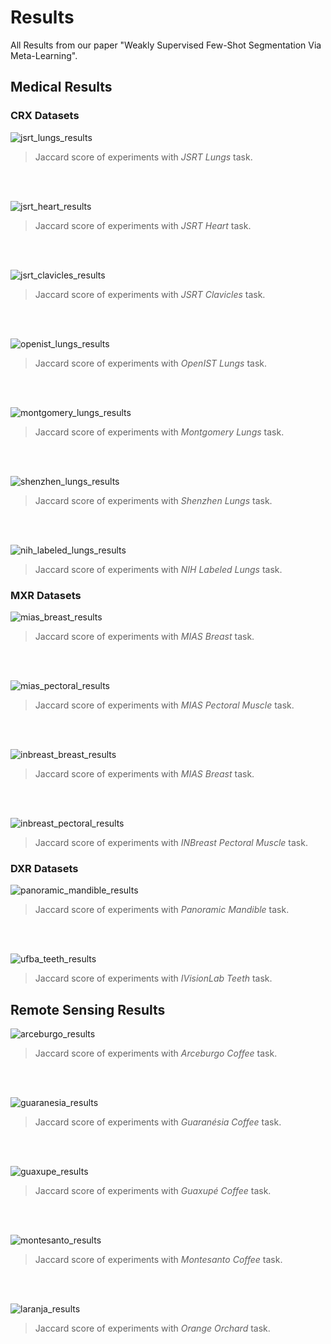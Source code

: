 # Results

All Results from our paper "Weakly Supervised Few-Shot Segmentation Via Meta-Learning".

## Medical Results

### CRX Datasets

![jsrt_lungs_results](./figs/jsrt_lungs_results_v4.png "Jaccard score of experiments with JSRT Lungs task.")
> Jaccard score of experiments with _JSRT Lungs_ task.

<br><br>

![jsrt_heart_results](./figs/jsrt_heart_results_v4.png "Jaccard score of experiments with JSRT Heart task.")
> Jaccard score of experiments with _JSRT Heart_ task.

<br><br>

![jsrt_clavicles_results](./figs/jsrt_clavicles_results_v4.png "Jaccard score of experiments with JSRT Clavicles task.")
> Jaccard score of experiments with _JSRT Clavicles_ task.

<br><br>

![openist_lungs_results](./figs/openist_lungs_results_v4.png "Jaccard score of experiments with OpenIST Lungs task.")
> Jaccard score of experiments with _OpenIST Lungs_ task.

<br><br>

![montgomery_lungs_results](./figs/montgomery_lungs_results_v4.png "Jaccard score of experiments with Montgomery Lungs task.")
> Jaccard score of experiments with _Montgomery Lungs_ task.

<br><br>

![shenzhen_lungs_results](./figs/shenzhen_lungs_results_v4.png "Jaccard score of experiments with Shenzhen Lungs task.")
> Jaccard score of experiments with _Shenzhen Lungs_ task.

<br><br>

![nih_labeled_lungs_results](./figs/nih_labeled_lungs_results_v4.png "Jaccard score of experiments with NIH Labeled Lungs task.")
> Jaccard score of experiments with _NIH Labeled Lungs_ task.


### MXR Datasets

![mias_breast_results](./figs/mias_breast_results_v4.png "Jaccard score of experiments with MIAS Breast task.")
> Jaccard score of experiments with _MIAS Breast_ task.

<br><br>

![mias_pectoral_results](./figs/mias_pectoral_results_v4.png "Jaccard score of experiments with MIAS Pectoral Muscle task.")
> Jaccard score of experiments with _MIAS Pectoral Muscle_ task.

<br><br>

![inbreast_breast_results](./figs/inbreast_breast_results_v4.png "Jaccard score of experiments with INBreast Breast task.")
> Jaccard score of experiments with _MIAS Breast_ task.

<br><br>

![inbreast_pectoral_results](./figs/inbreast_pectoral_results_v4.png "Jaccard score of experiments with INBreast Pectoral Muscle task.")
> Jaccard score of experiments with _INBreast Pectoral Muscle_ task.


### DXR Datasets

![panoramic_mandible_results](./figs/panoramic_mandible_results_v4.png "Jaccard score of experiments with Panoramic Mandible task.")
> Jaccard score of experiments with _Panoramic Mandible_ task.

<br><br>

![ufba_teeth_results](./figs/ufba_teeth_results_v4.png "Jaccard score of experiments with IVisionLab Teeth task.")
> Jaccard score of experiments with _IVisionLab Teeth_ task.


## Remote Sensing Results

![arceburgo_results](./figs/arceburgo_results_v4.png "Jaccard score of experiments with Arceburgo Coffee task.")
> Jaccard score of experiments with _Arceburgo Coffee_ task.

<br><br>

![guaranesia_results](./figs/guaranesia_results_v4.png "Jaccard score of experiments with Guaranésia Coffee task.")
> Jaccard score of experiments with _Guaranésia Coffee_ task.

<br><br>

![guaxupe_results](./figs/guaxupe_results_v4.png "Jaccard score of experiments with Guaxupé Coffee task.")
> Jaccard score of experiments with _Guaxupé Coffee_ task.

<br><br>

![montesanto_results](./figs/montesanto_results_v4.png "Jaccard score of experiments with Montesanto Coffee task.")
> Jaccard score of experiments with _Montesanto Coffee_ task.

<br><br>

![laranja_results](./figs/laranja_results_v4.png "Jaccard score of experiments with Orange Orchard task.")
> Jaccard score of experiments with _Orange Orchard_ task.

<br><br>
